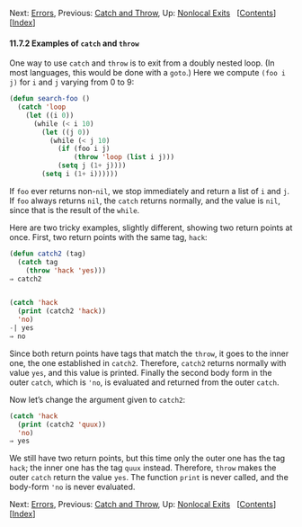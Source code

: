 

Next: [Errors](Errors.html), Previous: [Catch and Throw](Catch-and-Throw.html), Up: [Nonlocal Exits](Nonlocal-Exits.html)   \[[Contents](index.html#SEC_Contents "Table of contents")]\[[Index](Index.html "Index")]

#### 11.7.2 Examples of `catch` and `throw`

One way to use `catch` and `throw` is to exit from a doubly nested loop. (In most languages, this would be done with a `goto`.) Here we compute `(foo i j)` for `i` and `j` varying from 0 to 9:

```lisp
(defun search-foo ()
  (catch 'loop
    (let ((i 0))
      (while (< i 10)
        (let ((j 0))
          (while (< j 10)
            (if (foo i j)
                (throw 'loop (list i j)))
            (setq j (1+ j))))
        (setq i (1+ i))))))
```

If `foo` ever returns non-`nil`, we stop immediately and return a list of `i` and `j`. If `foo` always returns `nil`, the `catch` returns normally, and the value is `nil`, since that is the result of the `while`.

Here are two tricky examples, slightly different, showing two return points at once. First, two return points with the same tag, `hack`:

```lisp
(defun catch2 (tag)
  (catch tag
    (throw 'hack 'yes)))
⇒ catch2
```

```lisp
```

```lisp
(catch 'hack
  (print (catch2 'hack))
  'no)
-| yes
⇒ no
```

Since both return points have tags that match the `throw`, it goes to the inner one, the one established in `catch2`. Therefore, `catch2` returns normally with value `yes`, and this value is printed. Finally the second body form in the outer `catch`, which is `'no`, is evaluated and returned from the outer `catch`.

Now let’s change the argument given to `catch2`:

```lisp
(catch 'hack
  (print (catch2 'quux))
  'no)
⇒ yes
```

We still have two return points, but this time only the outer one has the tag `hack`; the inner one has the tag `quux` instead. Therefore, `throw` makes the outer `catch` return the value `yes`. The function `print` is never called, and the body-form `'no` is never evaluated.

Next: [Errors](Errors.html), Previous: [Catch and Throw](Catch-and-Throw.html), Up: [Nonlocal Exits](Nonlocal-Exits.html)   \[[Contents](index.html#SEC_Contents "Table of contents")]\[[Index](Index.html "Index")]
